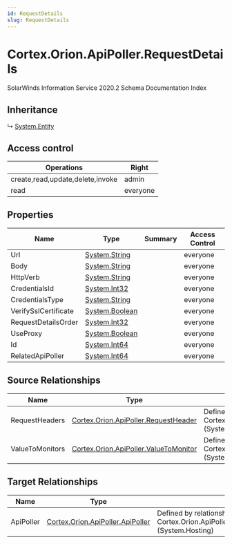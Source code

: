 ```yaml
---
id: RequestDetails
slug: RequestDetails
---
```


# Cortex.Orion.ApiPoller.RequestDetails

SolarWinds Information Service 2020.2 Schema Documentation Index

## Inheritance

↳ [System.Entity](./../System/Entity)

## Access control

| Operations | Right |
| ------ | ------ |
| create,read,update,delete,invoke | admin |
| read | everyone |

## Properties

| Name | Type | Summary | Access Control |
| ------ | ------ | ------ | ------ |
| Url | [System.String](https://docs.microsoft.com/en-us/dotnet/api/system.string) |  | everyone |
| Body | [System.String](https://docs.microsoft.com/en-us/dotnet/api/system.string) |  | everyone |
| HttpVerb | [System.String](https://docs.microsoft.com/en-us/dotnet/api/system.string) |  | everyone |
| CredentialsId | [System.Int32](https://docs.microsoft.com/en-us/dotnet/api/system.int32) |  | everyone |
| CredentialsType | [System.String](https://docs.microsoft.com/en-us/dotnet/api/system.string) |  | everyone |
| VerifySslCertificate | [System.Boolean](https://docs.microsoft.com/en-us/dotnet/api/system.boolean) |  | everyone |
| RequestDetailsOrder | [System.Int32](https://docs.microsoft.com/en-us/dotnet/api/system.int32) |  | everyone |
| UseProxy | [System.Boolean](https://docs.microsoft.com/en-us/dotnet/api/system.boolean) |  | everyone |
| Id | [System.Int64](https://docs.microsoft.com/en-us/dotnet/api/system.int64) |  | everyone |
| RelatedApiPoller | [System.Int64](https://docs.microsoft.com/en-us/dotnet/api/system.int64) |  | everyone |

## Source Relationships

| Name | Type | Notes |
| ------ | ------ | ------ |
| RequestHeaders | [Cortex.Orion.ApiPoller.RequestHeader](./../Cortex.Orion.ApiPoller/RequestHeader) | Defined by relationship Cortex.Orion.ApiPoller.RequestDetailsToRequestHeaderRelation (System.Hosting) |
| ValueToMonitors | [Cortex.Orion.ApiPoller.ValueToMonitor](./../Cortex.Orion.ApiPoller/ValueToMonitor) | Defined by relationship Cortex.Orion.ApiPoller.RequestDetailsToValueToMonitorRelation (System.Reference) |

## Target Relationships

| Name | Type | Notes |
| ------ | ------ | ------ |
| ApiPoller | [Cortex.Orion.ApiPoller.ApiPoller](./../Cortex.Orion.ApiPoller/ApiPoller) | Defined by relationship Cortex.Orion.ApiPoller.ApiPollerToRequestDetailsRelation (System.Hosting) |

